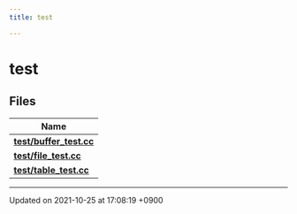 ```yaml
---
title: test

---
```


# test



## Files

| Name           |
| -------------- |
| **[test/buffer_test.cc](/Files/buffer__test_8cc#file-buffer-test.cc)**  |
| **[test/file_test.cc](/Files/file__test_8cc#file-file-test.cc)**  |
| **[test/table_test.cc](/Files/table__test_8cc#file-table-test.cc)**  |






-------------------------------

Updated on 2021-10-25 at 17:08:19 +0900
